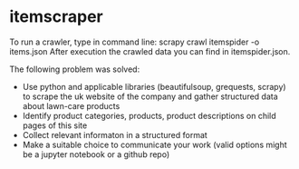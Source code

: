 # itemscraper

To run a crawler, type in command line: scrapy crawl itemspider -o items.json
After execution the crawled data you can find in itemspider.json.

The following problem was solved:
- Use python and applicable libraries (beautifulsoup, grequests, scrapy) to scrape the uk
website of the company and gather structured data about lawn-care products
- Identify product categories, products, product descriptions on child pages of this site
- Collect relevant informaton in a structured format
- Make a suitable choice to communicate your work (valid options might be a jupyter notebook
or a github repo)
